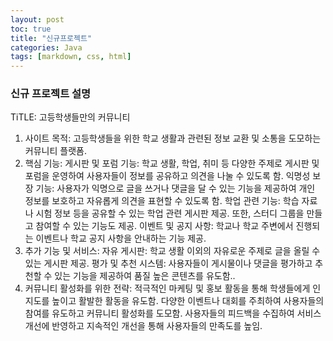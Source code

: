 ```yaml
---
layout: post
toc: true
title: "신규프로젝트"
categories: Java
tags: [markdown, css, html]
---
```

### 신규 프로젝트 설명

TiTLE: 고등학생들만의 커뮤니티
1. 사이트 목적:
   고등학생들을 위한 학교 생활과 관련된 정보 교환 및 소통을 도모하는 커뮤니티 플랫폼.
2. 핵심 기능:
   게시판 및 포럼 기능: 학교 생활, 학업, 취미 등 다양한 주제로 게시판 및 포럼을 운영하여 사용자들이 정보를 공유하고 의견을 나눌 수 있도록 함.
   익명성 보장 기능: 사용자가 익명으로 글을 쓰거나 댓글을 달 수 있는 기능을 제공하여 개인 정보를 보호하고 자유롭게 의견을 표현할 수 있도록 함.
   학업 관련 기능: 학습 자료나 시험 정보 등을 공유할 수 있는 학업 관련 게시판 제공. 또한, 스터디 그룹을 만들고 참여할 수 있는 기능도 제공.
   이벤트 및 공지 사항: 학교나 학교 주변에서 진행되는 이벤트나 학교 공지 사항을 안내하는 기능 제공.
3. 추가 기능 및 서비스:
   자유 게시판: 학교 생활 이외의 자유로운 주제로 글을 올릴 수 있는 게시판 제공.
   평가 및 추천 시스템: 사용자들이 게시물이나 댓글을 평가하고 추천할 수 있는 기능을 제공하여 품질 높은 콘텐츠를 유도함..
4. 커뮤니티 활성화를 위한 전략:
   적극적인 마케팅 및 홍보 활동을 통해 학생들에게 인지도를 높이고 활발한 활동을 유도함.
   다양한 이벤트나 대회를 주최하여 사용자들의 참여를 유도하고 커뮤니티 활성화를 도모함.
   사용자들의 피드백을 수집하여 서비스 개선에 반영하고 지속적인 개선을 통해 사용자들의 만족도를 높임.
